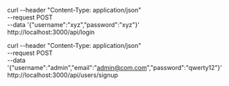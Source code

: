 curl --header "Content-Type: application/json" \
  --request POST \
  --data '{"username":"xyz","password":"xyz"}' \
  http://localhost:3000/api/login

  curl --header "Content-Type: application/json" \
  --request POST \
  --data '{"username":"admin","email":"admin@com.com","password":"qwerty12"}' \
  http://localhost:3000/api/users/signup